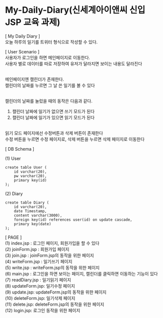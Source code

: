 # My-Daily-Diary(신세계아이앤씨 신입 JSP 교육 과제)

[ My Daily Diary ]
<br>오늘 하루의 일기를 트위터 형식으로 작성할 수 있다.

[ User Scenario ]
<br>사용자가 로그인을 하면 메인페이지로 이동한다.
<br>사용자 별로 데이터를 따로 저장하여 유저가 달라지면 보이는 내용도 달라진다

<br>메인페이지엔 캘린더가 존재한다.
<br>캘린더의 날짜를 누르면 그 날 쓴 일기를 볼 수 있다

<br>캘린더의 날짜를 눌렀을 때의 동작은 다음과 같다. 
1. 캘린더 날짜에 일기가 없으면 쓰기 모드가 된다
2. 캘린더 날짜에 일기가 있으면 읽기 모드가 된다

<br>읽기 모드 페이지에선 수정버튼과 삭제 버튼이 존재한다
<br>수정 버튼을 누르면 수정 페이지로, 삭제 버튼을 누르면 삭제 페이지로 이동한다

[ DB Schema ]

(1) User
```
create table User (
	id varchar(20),
	pw varchar(20),
	primary key(id)
);
```

(2) Diary
```
create table Diary (
	id varchar(20), 
	date Timestamp,
	content varchar(3000),
	foreign key(id) references user(id) on update cascade,
	primary key(date)
); 
```

[ PAGE ]
<br>(1) index.jsp : 로그인 페이지, 회원가입을 할 수 있다
<br>(2) joinForm.jsp : 회원가입 페이지
<br>(3) join.jsp : joinForm.jsp의 동작을 위한 페이지
<br>(4) writeForm.jsp : 일기쓰기 페이지
<br>(5) write.jsp : writeForm.jsp의 동작을 위한 페이지
<br>(6) main.jsp : 로그인을 하면 보이는 페이지, 캘린더를 클릭하면 이동하는 기능이 있다
<br>(7) readDiary.jsp : 일기읽기 페이지
<br>(8) updateForm.jsp: 일기수정 페이지
<br>(9) update.jsp: updateForm.jsp의 동작을 위한 페이지
<br>(10) deleteForm.jsp: 일기삭제 페이지
<br>(11) delete.jsp: deleteForm.jsp의 동작을 위한 페이지
<br>(12) login.jsp: 로그인 동작을 위한 페이지
